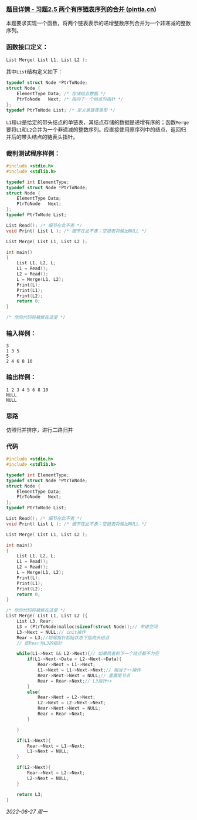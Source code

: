 ### **[题目详情 - 习题2.5 两个有序链表序列的合并 (pintia.cn)](https://pintia.cn/problem-sets/434/problems/5803)**

本题要求实现一个函数，将两个链表表示的递增整数序列合并为一个非递减的整数序列。

### 函数接口定义：

```cpp
List Merge( List L1, List L2 );
```

其中`List`结构定义如下：

```cpp
typedef struct Node *PtrToNode;
struct Node {
    ElementType Data; /* 存储结点数据 */
    PtrToNode   Next; /* 指向下一个结点的指针 */
};
typedef PtrToNode List; /* 定义单链表类型 */
```

`L1`和`L2`是给定的带头结点的单链表，其结点存储的数据是递增有序的；函数`Merge`要将`L1`和`L2`合并为一个非递减的整数序列。应直接使用原序列中的结点，返回归并后的带头结点的链表头指针。

### 裁判测试程序样例：

```cpp
#include <stdio.h>
#include <stdlib.h>

typedef int ElementType;
typedef struct Node *PtrToNode;
struct Node {
    ElementType Data;
    PtrToNode   Next;
};
typedef PtrToNode List;

List Read(); /* 细节在此不表 */
void Print( List L ); /* 细节在此不表；空链表将输出NULL */

List Merge( List L1, List L2 );

int main()
{
    List L1, L2, L;
    L1 = Read();
    L2 = Read();
    L = Merge(L1, L2);
    Print(L);
    Print(L1);
    Print(L2);
    return 0;
}

/* 你的代码将被嵌在这里 */
```

### 输入样例：

```in
3
1 3 5
5
2 4 6 8 10
```

### 输出样例：

```out
1 2 3 4 5 6 8 10 
NULL
NULL
```

### 思路

仿照归并排序，进行二路归并

### 代码

```cpp
#include <stdio.h>
#include <stdlib.h>

typedef int ElementType;
typedef struct Node *PtrToNode;
struct Node {
    ElementType Data;
    PtrToNode   Next;
};
typedef PtrToNode List;

List Read(); /* 细节在此不表 */
void Print( List L ); /* 细节在此不表；空链表将输出NULL */

List Merge( List L1, List L2 );

int main()
{
    List L1, L2, L;
    L1 = Read();
    L2 = Read();
    L = Merge(L1, L2);
    Print(L);
    Print(L1);
    Print(L2);
    return 0;
}

/* 你的代码将被嵌在这里 */
List Merge( List L1, List L2 ){
    List L3, Rear;
    L3 = (PtrToNode)malloc(sizeof(struct Node));// 申请空间
    L3->Next = NULL;// init操作
    Rear = L3;//将尾指针初始状态下指向头结点
    // 即Rear为L3的指针

    while(L1->Next && L2->Next){// 如果两者的下一个结点都不为空
        if(L1->Next->Data < L2->Next->Data){
            Rear->Next = L1->Next;
            L1->Next = L1->Next->Next;// 相当于++操作
            Rear->Next->Next = NULL;// 重置尾节点
            Rear = Rear->Next;// L3指针++
        }
        else{
            Rear->Next = L2->Next;
            L2->Next = L2->Next->Next;
            Rear->Next->Next = NULL;
            Rear = Rear->Next;
        }

    }

    if(L1->Next){
        Rear->Next = L1->Next;
        L1->Next = NULL;
    }

    if(L2->Next){
        Rear->Next = L2->Next;
        L2->Next = NULL;
    }

    return L3;
}
```


*2022-06-27 周一*